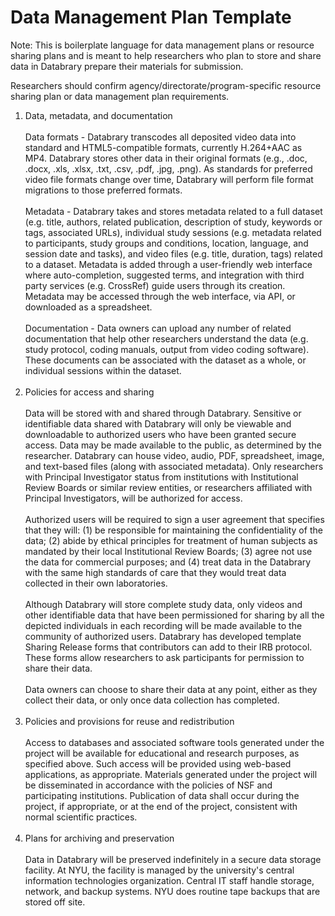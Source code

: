 # Data Management Plan Template 

Note: This is boilerplate language for data management plans or resource sharing plans and is meant to help researchers who plan to store and share data in Databrary prepare their materials for submission.

Researchers should confirm agency/directorate/program-specific resource sharing plan or data management plan requirements.

1. Data, metadata, and documentation <br/> <br/>
Data formats - Databrary transcodes all deposited video data into standard and HTML5-compatible formats, currently H.264+AAC as MP4. Databrary stores other data in their original formats (e.g., .doc, .docx, .xls, .xlsx, .txt, .csv, .pdf, .jpg, .png). As standards for preferred video file formats change over time, Databrary will perform file format migrations to those preferred formats.<br/> <br/>
Metadata - Databrary takes and stores metadata related to a full dataset (e.g. title, authors, related publication, description of study, keywords or tags, associated URLs), individual study sessions (e.g. metadata related to participants, study groups and conditions, location, language, and session date and tasks), and video files (e.g. title, duration, tags) related to a dataset. Metadata is added through a user-friendly web interface where auto-completion, suggested terms, and integration with third party services (e.g. CrossRef) guide users through its creation. Metadata may be accessed through the web interface, via API, or downloaded as a spreadsheet. <br/> <br/>
Documentation - Data owners can upload any number of related documentation that help other researchers understand the data (e.g. study protocol, coding manuals, output from video coding software). These documents can be associated with the dataset as a whole, or individual sessions within the dataset. <br/> <br/>
1. Policies for access and sharing <br/> <br/>
Data will be stored with and shared through Databrary. Sensitive or identifiable data shared with Databrary will only be viewable and downloadable to authorized users who have been granted secure access. Data may be made available to the public, as determined by the researcher. Databrary can house video, audio, PDF, spreadsheet, image, and text-based files (along with associated metadata). Only researchers with Principal Investigator status from institutions with Institutional Review Boards or similar review entities, or researchers affiliated with Principal Investigators, will be authorized for access. <br/> <br/>
Authorized users will be required to sign a user agreement that specifies that they will: (1) be responsible for maintaining the confidentiality of the data; (2) abide by ethical principles for treatment of human subjects as mandated by their local Institutional Review Boards; (3) agree not use the data for commercial purposes; and (4) treat data in the Databrary with the same high standards of care that they would treat data collected in their own laboratories.<br/> <br/>
Although Databrary will store complete study data, only videos and other identifiable data that have been permissioned for sharing by all the depicted individuals in each recording will be made available to the community of authorized users. Databrary has developed template Sharing Release forms that contributors can add to their IRB protocol. These forms allow researchers to ask participants for permission to share their data. <br/> <br/>
Data owners can choose to share their data at any point, either as they collect their data, or only once data collection has completed.<br/> <br/>
1. Policies and provisions for reuse and redistribution<br/> <br/>
Access to databases and associated software tools generated under the project will be available for educational and research purposes, as specified above. Such access will be provided using web-based applications, as appropriate. Materials generated under the project will be disseminated in accordance with the policies of NSF and participating institutions. Publication of data shall occur during the project, if appropriate, or at the end of the project, consistent with normal scientific practices.<br/> <br/>
1. Plans for archiving and preservation<br/> <br/>
Data in Databrary will be preserved indefinitely in a secure data storage facility. At NYU, the facility is managed by the university's central information technologies organization. Central IT staff handle storage, network, and backup systems. NYU does routine tape backups that are stored off site.
